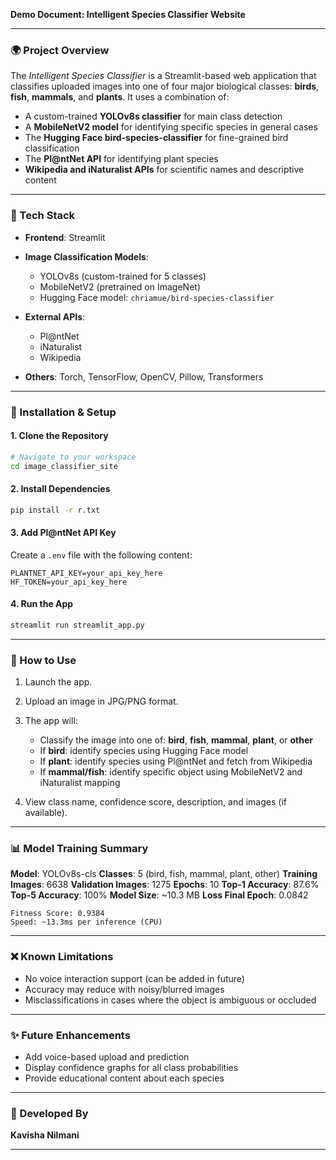 **Demo Document: Intelligent Species Classifier Website**

---

### 🌍 Project Overview

The *Intelligent Species Classifier* is a Streamlit-based web application that classifies uploaded images into one of four major biological classes: **birds**, **fish**, **mammals**, and **plants**. It uses a combination of:

* A custom-trained **YOLOv8s classifier** for main class detection
* A **MobileNetV2 model** for identifying specific species in general cases
* The **Hugging Face bird-species-classifier** for fine-grained bird classification
* The **Pl\@ntNet API** for identifying plant species
* **Wikipedia and iNaturalist APIs** for scientific names and descriptive content

---

### 🧪 Tech Stack

* **Frontend**: Streamlit
* **Image Classification Models**:

  * YOLOv8s (custom-trained for 5 classes)
  * MobileNetV2 (pretrained on ImageNet)
  * Hugging Face model: `chriamue/bird-species-classifier`
* **External APIs**:

  * Pl\@ntNet
  * iNaturalist
  * Wikipedia
* **Others**: Torch, TensorFlow, OpenCV, Pillow, Transformers

---

### 🚀 Installation & Setup

#### 1. Clone the Repository

```bash
# Navigate to your workspace
cd image_classifier_site
```

#### 2. Install Dependencies

```bash
pip install -r r.txt
```

#### 3. Add Pl\@ntNet API Key

Create a `.env` file with the following content:

```
PLANTNET_API_KEY=your_api_key_here
HF_TOKEN=your_api_key_here
```

#### 4. Run the App

```bash
streamlit run streamlit_app.py
```

---

### 🔧 How to Use

1. Launch the app.
2. Upload an image in JPG/PNG format.
3. The app will:

   * Classify the image into one of: **bird**, **fish**, **mammal**, **plant**, or **other**
   * If **bird**: identify species using Hugging Face model
   * If **plant**: identify species using Pl\@ntNet and fetch from Wikipedia
   * If **mammal/fish**: identify specific object using MobileNetV2 and iNaturalist mapping
4. View class name, confidence score, description, and images (if available).

---

### 📊 Model Training Summary

**Model**: YOLOv8s-cls
**Classes**: 5 (bird, fish, mammal, plant, other)
**Training Images**: 6638
**Validation Images**: 1275
**Epochs**: 10
**Top-1 Accuracy**: 87.6%
**Top-5 Accuracy**: 100%
**Model Size**: \~10.3 MB
**Loss Final Epoch**: 0.0842

```
Fitness Score: 0.9384
Speed: ~13.3ms per inference (CPU)
```

---

### ❌ Known Limitations

* No voice interaction support (can be added in future)
* Accuracy may reduce with noisy/blurred images
* Misclassifications in cases where the object is ambiguous or occluded

---

### ✨ Future Enhancements

* Add voice-based upload and prediction
* Display confidence graphs for all class probabilities
* Provide educational content about each species

---

### 👤 Developed By

**Kavisha Nilmani**

---

